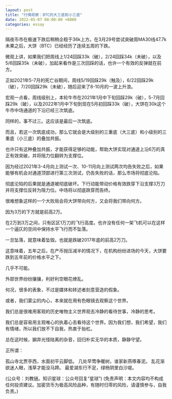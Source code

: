 ```yaml
---
layout: post
title: "行情观察：BTC的大三底和小三底"
date: 2022-05-07 08:00:00 +0800
categories: essay
---
```


隔夜币市在极速下跌后稍稍企稳于36k上方。在3月29号尝试突破周MA30线47.7k未果之后，大饼（BTC）已经经历了连续五周的下跌。

微观上讲，如果我们把周线上1/24回踩33k（破），2/24回踩34k（未破），以及5/6回踩35k（未破），加起来看作是三次回踩的话，也许一个有效的反弹就在前方。

正如2021年5-7月的死亡谷期间，周线5/19回踩29k（触及），6/22回踩29k（破），7/20回踩29k（未破），随后迎来了8-10月的一波上升浪。

宏观一点看，周线级别上，本轮牛市在2021年1月中下旬回踩29k（破），5-7月回踩29k（破），以及2022年1月中下旬到现在5月初回踩33k（破），大饼在30k这个牛市中场通道的下沿已经三次筑底。

同样的，事不过三。这应该是最后一次筑底。

而且，若这一次筑底成功，那么它就会是大级别的三重底（大三底）和小级别的三重底（小三底）的叠加共振。

也许只有这种叠加共振，才能获得足够的动能，帮助大饼实现对通道上沿6万的真正有效突破，并将阻力位翻转为支撑位。

因为经过2021年3-4月向上测试一次、10-11月向上测试两次均告失败之后，如果能够有机会对通道顶部进行第三次测试，仍告失败的话，那么市场将彻底沦陷。

彻底沦陷的后果就是通道被彻底破坏。下行动能带动价格有效跌穿下沿支撑3万刀并将支撑位反转为阻力位。中场将以彻底跌穿而告终。

很难想象这样的一个大败局会将大饼带向何方，又会将我们带向何方。

因为3万的下方就是前高2万。

在2万到3万之间，只有区区1万刀的飞行高度。也许没有任何一架飞机可以在这样一个逼仄的空间中保持水平飞行而不坠落。

一旦坠落，就意味着坠毁。也就是跌破2017年底的前高2万刀。

这意味着，五年之后，在产币抛压减半的情况下，在机构纷纷进场的今天，大饼要跌到五年前的价格水平之下。

几乎不可能。

外部世界纷纷攘攘，利好利空眼花缭乱。

何况，很多的表象，不过是媒体和转述者刻意营造的假象。

或者，我们蒙尘的内心，本来就在用有色眼镜去观察这个世界。

我们总是很难用客观的历史唯物主义世界观去冷静的看待世事，冷静的思考。

我们总是容易用主观唯心的执着心去看待这个世界。因为我们想，我们希望，我们有情绪，所以我们放不下自我，热衷于抬杠。

总在这时候，摒弃光怪陆离的杂音，回归朴实无华的本质，静静守望。

正所谓：

孤山寺北贾亭西，水面初平云脚低。
几处早莺争暖树，谁家新燕啄春泥。
乱花渐欲迷人眼，浅草才能没马蹄。
最爱湖东行不足，绿杨阴里白沙堤。

(公众号：刘教链。知识星球：公众号回复“星球”)
(免责声明：本文内容均不构成任何投资建议。加密货币为极高风险品种，有随时归零的风险，请谨慎参与，自我负责。)